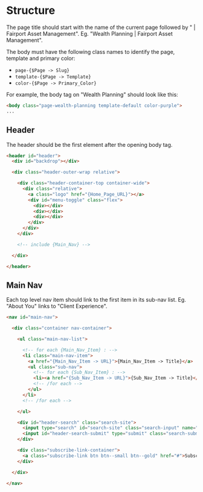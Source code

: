 # Structure

The page title should start with the name of the current page followed by " | Fairport Asset Management". Eg. "Wealth Planning | Fairport Asset Management".

The body must have the following class names to identify the page, template and primary color:

  * `page-{$Page -> Slug}`
  * `template-{$Page -> Template}`
  * `color-{$Page -> Primary_Color}`

For example, the body tag on "Wealth Planning" should look like this:

```html
<body class="page-wealth-planning template-default color-purple">
...
```


## Header

The header should be the first element after the opening body tag.

```html
<header id="header">
  <div id="backdrop"></div>

  <div class="header-outer-wrap relative">

    <div class="header-container-top container-wide">
      <div class="relative">
        <a class="logo" href="{Home_Page_URL}"></a>
        <div id="menu-toggle" class="flex">
          <div></div>
          <div></div>
          <div></div>
        </div>
      </div>
    </div>

    <!-- include {Main_Nav} -->

  </div>

</header>

```





## Main Nav

Each top level nav item should link to the first item in its sub-nav list. Eg. "About You" links to "Client Experience".

```html
<nav id="main-nav">

  <div class="container nav-container">

    <ul class="main-nav-list">

      <!-- for each {Main_Nav_Item} : -->
      <li class="main-nav-item">
        <a href="{Main_Nav_Item -> URL}">{Main_Nav_Item -> Title}</a>
        <ul class="sub-nav">
          <!-- for each {Sub_Nav_Item} : -->
          <li><a href="{Sub_Nav_Item -> URL}">{Sub_Nav_Item -> Title}</a></li>
          <!-- /for each -->
        </ul>
      </li>
      <!-- /for each -->

    </ul>

    <div id="header-search" class="search-site">
      <input type="search" id="search-site" class="search-input" name="search-site" placeholder="Search">
      <input id="header-search-submit" type="submit" class="search-submit" value="Search">
    </div>

    <div class="subscribe-link-container">
      <a class="subscribe-link btn btn--small btn--gold" href="#">Subscribe</a>
    </div>

  </div>

</nav>
```
